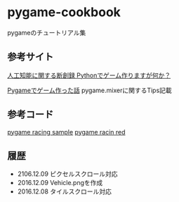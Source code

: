 pygame-cookbook
===============

pygameのチュートリアル集

## 参考サイト
[人工知能に関する断創録 Pythonでゲーム作りますが何か？](http://aidiary.hatenablog.com/entry/20080507/1269694935)

[Pygameでゲーム作った話](http://www.zengeren.com/content/data/06/06_pygame.pdf)
pygame.mixerに関するTips記載

## 参考コード
[pygame racing sample](http://www.pygame.org/tags/racing)
[pygame racin red](http://pygame.org/project-Lap+Master-2923-4798.html)


## 履歴
* 2106.12.09 ピクセルスクロール対応
* 2016.12.09 Vehicle.pngを作成
* 2016.12.08 タイルスクロール対応
